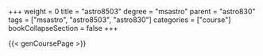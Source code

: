+++
weight = 0
title = "astro8503"
degree = "msastro"
parent = "astro830"
tags = ["msastro", "astro8503", "astro830"]
categories = ["course"]
bookCollapseSection = false
+++

{{< genCoursePage >}}
